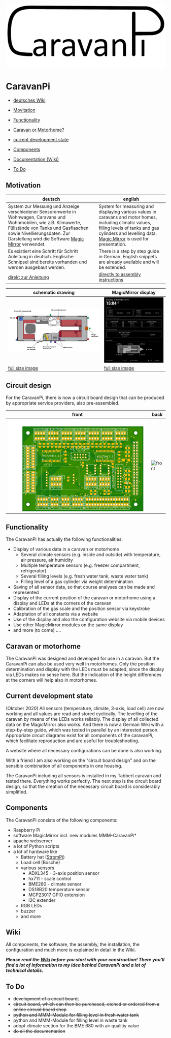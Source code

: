 ![CaraavanPiLogo](https://github.com/spitzlbergerj/CaravanPi/raw/master/images/CaravanPi-Logo.png)  
# CaravanPi

- [deutsches Wiki](https://github.com/spitzlbergerj/CaravanPi/wiki/Home/)

- [Movitation](#motivation)
- [Functionality](#functionality)
- [Caravan or Motorhome?](#caravan-or-motorhome)
- [current development state](#current-development-state)
- [Components](#components)
- [Documentation (Wiki)](#wiki)
- [To Do](#to-do)


## Motivation

deutsch | english
----- | -----
System zur Messung und Anzeige verschiedener Sensorenwerte in Wohnwagen, Caravans und Wohnmobilen, wie z.B. Klimawerte, Füllstände von Tanks und Gasflaschen sowie Nivellierungsdaten. Zur Darstellung wird die Software <a href="https://magicmirror.builders/">Magic Mirror</a> verwendet. | System for measuring and displaying various values in caravans and motor homes, including climatic values, filling levels of tanks and gas cylinders and levelling data. <a href="https://magicmirror.builders/">Magic Mirror</a> is used for presentation.
Es existiert eine Schritt für Schritt Anleitung in deutsch. Englische Schnipsel sind bereits vorhanden und werden ausgebaut werden.|There is a step by step guide in German. English snippets are already available and will be extended.
[direkt zur Anleitung](https://github.com/spitzlbergerj/CaravanPi/wiki/Home/)|[directly to assembly instructions](https://github.com/spitzlbergerj/CaravanPi/wiki/Wiki-Home-english)

schematic drawing | MagicMirror display
----- | -----
![schema](https://github.com/spitzlbergerj/CaravanPi/raw/master/images/CaravanPi-320.jpg) | ![MagicMirror](https://github.com/spitzlbergerj/CaravanPi/raw/master/images/CaravanPi-MagicMirror-320.jpg)
[full size image](https://github.com/spitzlbergerj/CaravanPi/raw/master/images/CaravanPi.jpg) | [full size image](https://github.com/spitzlbergerj/CaravanPi/raw/master/images/CaravanPi-MagicMirror.jpg) 

## Circuit design
For the CaravanPi, there is now a circuit board design that can be produced by appropriate service providers, also pre-assembled. 

front | back
----- | -----
![front](https://github.com/spitzlbergerj/CaravanPi/raw/master/images/doku/CaravanPi-Platine-Vorderseite.png) | ![front](https://github.com/spitzlbergerj/CaravanPi/raw/master/images/doku/CaravanPi-Platine-Rückseite.png) 

## Functionality
The CaravanPi has actually the following functionalities:
- Display of various data in a caravan or motorhome
  - Several climate sensors (e.g. inside and outside) with temperature, air pressure, air humidity
  - Multiple temperature sensors (e.g. freezer compartment, refrigerator)
  - Several filling levels (e.g. fresh water tank, waste water tank)
  - Filling level of a gas cylinder via weight determination
- Saving of all sensor data, so that course analyses can be made and represented
- Display of the current position of the caravan or motorhome using a display and LEDs at the corners of the caravan
- Calibration of the gas scale and the position sensor via keystroke
- Adaptation of all constants via a website 
- Use of the display and also the configuration website via mobile devices
- Use other MagicMirror modules on the same display
- and more (to come) ....

## Caravan or motorhome

The CaravanPi was designed and developed for use in a caravan. But the CaravanPi can also be used very well in motorhomes. Only the position determination and display with the LEDs must be adapted, since the display via LEDs makes no sense here. But the indication of the height differences at the corners will help also in motorhomes.

## Current development state

(Oktober 2020)
All sensors (temperature, climate, 3-axis, load cell) are now working and all values are read and stored cyclically. The levelling of the caravan by means of the LEDs works reliably. The display of all collected data on the MagicMirror also works. And there is now a German Wiki with a step-by-step guide, which was tested in parallel by an interested person. Appropriate circuit diagrams exist for all components of the caravanPi, which facilitate reproduction and are useful for troubleshooting. 

A website where all necessary configurations can be done is also working.

With a friend I am also working on the "circuit board design" and on the sensible combination of all components in one housing.

The CaravanPi including all sensors is installed in my Tabbert caravan and tested there. Everything works perfectly. The next step is the circuit board design, so that the creation of the necessary circuit board is considerably simplified.

## Components 

The CaravanPi consists of the following components:
- Raspberry Pi
- software MagicMirror incl. new modules MMM-CaravanPi*
- apache webserver
- a lot of Python scripts
- a lot of hardware like 
  - Battery hat ([StromPi](https://strompi.joy-it.net/))
  - Load cell (Bosche)
  - various sensors
    - ADXL345 - 3-axis position sensor
    - hx711 - scale control
    - BME280 - climate sensor
    - DS18B20 temperature sensor
    - MCP23017 GPIO extension
    - I2C extender
  - RGB LEDs
  - buzzer
  - and more

## Wiki

All components, the software, the assembly, the installation, the configuration and much more is explained in detail in the Wiki.

***Please read the [Wiki](https://github.com/spitzlbergerj/CaravanPi/wiki) before you start with your construction! There you'll find a lot of information to my idea behind CaravanPi and a lot of technical details.***

## To Do
- ~~development of a circuit board,~~
- ~~circuit board, which can then be purchased, etched or ordered from a online circuid board shop~~
- ~~python and MMM-Module for filling level in fresh water tank~~
- python and MMM-Module for filling level in waste tank
- adopt climate section for the BME 680 with air qualitiy value
- ~~do all the documentation~~
